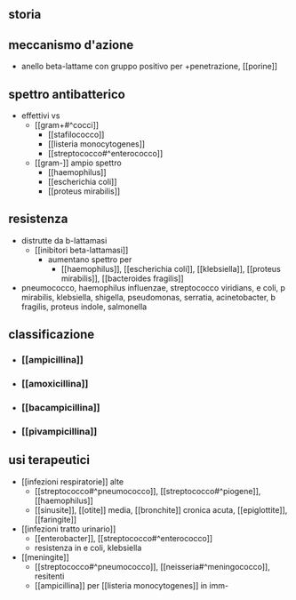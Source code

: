 ## storia
## meccanismo d'azione
- anello beta-lattame con gruppo positivo per +penetrazione, [[porine]]
## spettro antibatterico
- effettivi vs
	- [[gram+#^cocci]]
		- [[stafilococco]]
		- [[listeria monocytogenes]]
		- [[streptococco#^enterococco]]
	- [[gram-]] ampio spettro
		- [[haemophilus]]
		- [[escherichia coli]]
		- [[proteus mirabilis]]
## resistenza
- distrutte da b-lattamasi
	- [[inibitori beta-lattamasi]]
		- aumentano spettro per
			- [[haemophilus]], [[escherichia coli]], [[klebsiella]], [[proteus mirabilis]], [[bacteroides fragilis]]
- pneumococco, haemophilus influenzae, streptococco viridians, e coli, p mirabilis, klebsiella, shigella, pseudomonas, serratia, acinetobacter, b fragilis, proteus indole, salmonella
## classificazione
- ### [[ampicillina]]
- ### [[amoxicillina]]
- ### [[bacampicillina]]
- ### [[pivampicillina]]
## usi terapeutici
- [[infezioni respiratorie]] alte
	- [[streptococco#^pneumococco]], [[streptococco#^piogene]], [[haemophilus]]
	- [[sinusite]], [[otite]] media, [[bronchite]] cronica acuta, [[epiglottite]], [[faringite]]
- [[infezioni tratto urinario]]
	- [[enterobacter]], [[streptococco#^enterococco]]
	- resistenza in e coli, klebsiella
- [[meningite]]
	- [[streptococco#^pneumococco]], [[neisseria#^meningococco]], resitenti
	- [[ampicillina]] per [[listeria monocytogenes]] in imm-